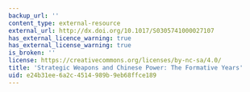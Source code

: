 ```yaml
---
backup_url: ''
content_type: external-resource
external_url: http://dx.doi.org/10.1017/S0305741000027107
has_external_licence_warning: true
has_external_license_warning: true
is_broken: ''
license: https://creativecommons.org/licenses/by-nc-sa/4.0/
title: 'Strategic Weapons and Chinese Power: The Formative Years'
uid: e24b31ee-6a2c-4514-989b-9eb68ffce189
---
```

